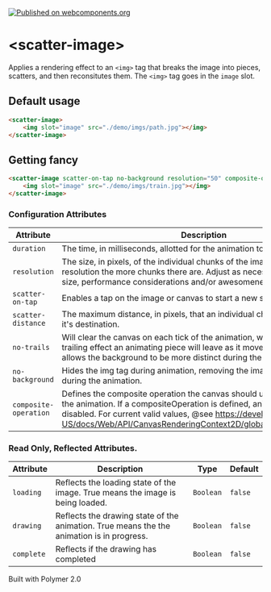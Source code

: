 [![Published on webcomponents.org](https://img.shields.io/badge/webcomponents.org-published-blue.svg?style=flat-square)](https://www.webcomponents.org/element/gthmb/scatter-image)

# \<scatter-image\>

Applies a rendering effect to an `<img>` tag that breaks the image into pieces, scatters, and then reconsitutes them. The `<img>` tag goes in the `image` slot.

## Default usage
<!--
```
<template>
    <scatter-image>
        <img slot="image" src="./demo/imgs/path.jpg"></img>
    </scatter-image>
</template>
```
-->
```html
<scatter-image>
    <img slot="image" src="./demo/imgs/path.jpg"></img>
</scatter-image>
```

## Getting fancy
<!--
```
<template>
    <scatter-image scatter-on-tap no-background resolution="50" composite-operation="screen">
        <img slot="image" src="./demo/imgs/train.jpg"></img>
    </scatter-image>
</template>
```
-->
```html
<scatter-image scatter-on-tap no-background resolution="50" composite-operation="screen">
    <img slot="image" src="./demo/imgs/train.jpg"></img>
</scatter-image>
```

### Configuration Attributes
| Attribute | Description | Type | Default | 
| --------- | ----------- | ---- | ------- | 
| `duration` | The time, in milliseconds, allotted for the animation to complete. | `Number` | `1000` |
| `resolution` | The size, in pixels, of the individual chunks of the image. The smaller the resolution the more chunks there are. Adjust as necessary based on image size, performance considerations and/or awesomeness | `Number` | `10` |
| `scatter-on-tap` | Enables a tap on the image or canvas to start a new scatter effect. | `Boolean` | `false` |
| `scatter-distance` | The maximum distance, in pixels, that an individual chunk will start from it's destination. | `Number` | `150` |
| `no-trails` | Will clear the canvas on each tick of the animation, which removes the the trailing effect an animating piece will leave as it moves. This generally allows the background to be more distinct during the animation. | `Boolean` | `false` |
| `no-background` | Hides the img tag during animation, removing the image as a background during the animation. | `Boolean` | `false` |
| `composite-operation` | Defines the composite operation the canvas should use to while rendering the animation. If a compositeOperation is defined, animation trails are disabled. For current valid values, @see https://developer.mozilla.org/en-US/docs/Web/API/CanvasRenderingContext2D/globalCompositeOperation | `String` | `null` |

### Read Only, Reflected Attributes.
| Attribute | Description | Type | Default | 
| --------- | ----------- | ---- | ------- | 
| `loading` | Reflects the loading state of the image. True means the image is being loaded. | `Boolean` | `false` |
| `drawing` | Reflects the drawing state of the animation. True means the the animation is in progress. | `Boolean` | `false` |
| `complete` | Reflects if the drawing has completed | `Boolean` | `false` |

Built with Polymer 2.0